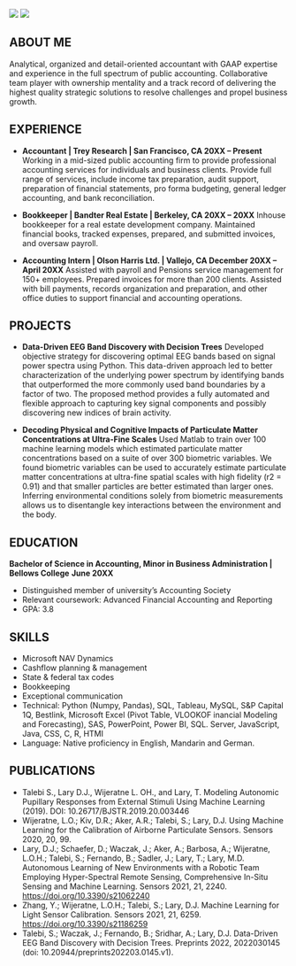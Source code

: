 <a href="https://linkedin.com"><img src="https://img.shields.io/badge/-LinkedIn-0072b1?&style=for-the-badge&logo=linkedin&logoColor=white" /></a>
<a href="https://github.com"><img src="https://img.shields.io/badge/-GitHub-181717?&style=for-the-badge&logo=github&logoColor=white" /></a>

## ABOUT ME
Analytical, organized and detail-oriented accountant with GAAP expertise and experience in the full spectrum
of public accounting. Collaborative team player with ownership mentality and a track record of delivering the
highest quality strategic solutions to resolve challenges and propel business growth.

## EXPERIENCE
- **Accountant | Trey Research | San Francisco, CA      20XX – Present**
Working in a mid-sized public accounting firm to provide professional accounting services for individuals and
business clients. Provide full range of services, include income tax preparation, audit support, preparation of
financial statements, pro forma budgeting, general ledger accounting, and bank reconciliation.

- **Bookkeeper | Bandter Real Estate | Berkeley, CA      20XX – 20XX**
Inhouse bookkeeper for a real estate development company. Maintained financial books, tracked expenses,
prepared, and submitted invoices, and oversaw payroll.

- **Accounting Intern | Olson Harris Ltd. | Vallejo, CA      December 20XX – April 20XX**
Assisted with payroll and Pensions service management for 150+ employees. Prepared invoices for more
than 200 clients. Assisted with bill payments, records organization and preparation, and other office duties to
support financial and accounting operations.

## PROJECTS
- **Data-Driven EEG Band Discovery with Decision Trees**
Developed objective strategy for discovering optimal EEG bands based on signal power spectra using Python. This data-driven approach led to better characterization of the underlying power spectrum by identifying bands that outperformed the more commonly used band boundaries by a factor of two. The proposed method provides a fully automated and flexible approach to capturing key signal components and possibly discovering new indices of brain activity.

- **Decoding Physical and Cognitive Impacts of Particulate Matter Concentrations at Ultra-Fine Scales**
Used Matlab to train over 100 machine learning models which estimated particulate matter concentrations based on a suite of over 300 biometric variables. We found biometric variables can be used to accurately estimate particulate matter concentrations at ultra-fine spatial scales with high fidelity (r2 = 0.91) and that smaller particles are better estimated than larger ones. Inferring environmental conditions solely from biometric measurements allows us to disentangle key interactions between the environment and the body.

## EDUCATION
**Bachelor of Science in Accounting, Minor in Business Administration | Bellows College**
**June 20XX**
- Distinguished member of university’s Accounting Society
- Relevant coursework: Advanced Financial Accounting and Reporting
- GPA: 3.8

## SKILLS
- Microsoft NAV Dynamics
- Cashflow planning & management
- State & federal tax codes
- Bookkeeping
- Exceptional communication
- Technical: Python (Numpy, Pandas), SQL, Tableau, MySQL, S&P Capital 1Q, Bestlink, Microsoft Excel (Pivot Table, VLOOKOF
inancial Modeling and Forecasting), SAS, PowerPoint, Power BI, SQL. Server, JavaScript, Java, CSS, C, R, HTMI
- Language: Native proficiency in English, Mandarin and German.

## PUBLICATIONS
- Talebi S., Lary D.J., Wijeratne L. OH., and Lary, T. Modeling Autonomic Pupillary Responses from External Stimuli Using Machine Learning (2019). DOI: 10.26717/BJSTR.2019.20.003446
- Wijeratne, L.O.; Kiv, D.R.; Aker, A.R.; Talebi, S.; Lary, D.J. Using Machine Learning for the Calibration of Airborne Particulate Sensors. Sensors 2020, 20, 99.
- Lary, D.J.; Schaefer, D.; Waczak, J.; Aker, A.; Barbosa, A.; Wijeratne, L.O.H.; Talebi, S.; Fernando, B.; Sadler, J.; Lary, T.; Lary, M.D. Autonomous Learning of New Environments with a Robotic Team Employing Hyper-Spectral Remote Sensing, Comprehensive In-Situ Sensing and Machine Learning. Sensors 2021, 21, 2240. https://doi.org/10.3390/s21062240
- Zhang, Y.; Wijeratne, L.O.H.; Talebi, S.; Lary, D.J. Machine Learning for Light Sensor Calibration. Sensors 2021, 21, 6259. https://doi.org/10.3390/s21186259
- Talebi, S.; Waczak, J.; Fernando, B.; Sridhar, A.; Lary, D.J. Data-Driven EEG Band Discovery with Decision Trees. Preprints 2022, 2022030145 (doi: 10.20944/preprints202203.0145.v1).
